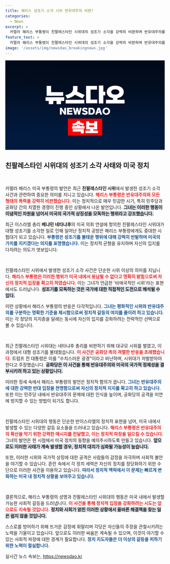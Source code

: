 ```yaml
---
title: 해리스 성조기 소각 시위 반유대주의 비판!
categories:
  - News
excerpt: >
  카멀라 해리스 부통령이 친팔레스타인 시위대의 성조기 소각을 강력히 비판하며 반유대주의를 용납하지 않겠다고 선언했다. 시위의 정치적 파장이 커지면서 민주당 대선 후보로서의 입지를 강화하는 모습을 보였다.
feature_text: >
  카멀라 해리스 부통령이 친팔레스타인 시위대의 성조기 소각을 강력히 비판하며 반유대주의를 용납하지 않겠다고 선언했다. 시위의 정치적 파장이 커지면서 민주당 대선 후보로서의 입지를 강화하는 모습을 보였다.
image: '/assets/img/newsdao_breakingnews.jpg'
---
```


<p><img src="/assets/img/newsdao_breakingnews.jpg" alt="firstkoreanews 속보" /></p>

<h2 data-ke-size="size26">친팔레스타인 시위대의 성조기 소각 사태와 미국 정치</h2>

<p data-ke-size="size16">&nbsp;</p>

<p>카멀라 해리스 미국 부통령의 발언은 최근 <strong>친팔레스타인 시위</strong>에서 발생한 성조기 소각 사건과 관련하여 중요한 의미를 지니고 있습니다. <b><span style="color: #ee2323;">해리스 부통령은 반유대주의와 모든 형태의 폭력을 강력히 비판했습니다.</span></b> 이는 정치적으로 매우 민감한 시기, 특히 민주당과 공화당 간의 치열한 경쟁이 진행 중인 상황에서 나온 발언입니다. <b><span style="background-color: #21538527;">그녀는 이러한 행동이 이념적인 차원을 넘어서 미국의 국가적 상징성을 모독하는 행위라고 강조했습니다.</span></b> </p>

<p>최근 이스라엘 총리 <strong>베냐민 네타냐후</strong>의 미국 의회 연설에 항의한 친팔레스타인 시위대가 대형 성조기를 소각한 일로 인해 일어난 정치적 공방은 해리스 부통령에게도 중대한 시험대가 되고 있습니다. <b><span style="color: #1a5490;">부통령은 성조기를 불태운 행위에 대해 강력히 반발하며 미국의 가치를 지키겠다는 의지를 표명했습니다.</span></b> 이는 정치적 균형을 유지하며 자신의 입지를 다지려는 의도가 엿보입니다.</p>

<p data-ke-size="size16">&nbsp;</p>

<p>친팔레스타인 시위에서 발생한 성조기 소각 사건은 단순한 시위 이상의 의미를 지닙니다. <b><span style="color: #ee2323;">해리스 부통령은 이러한 행위가 미국 내에서 용납될 수 없다고 명확히 밝힘으로써 자신의 정치적 입장을 확고히 하였습니다.</span></b> 이는 그녀가 언급한 '비애국적인 시위'라는 표현에서도 드러납니다. <b><span style="background-color: #21538527;">성조기를 모독하는 것은 국가에 대한 직접적인 도전으로 해석될 수 있다.</span></b> </p>

<p>이런 상황에서 해리스 부통령의 반응은 다각적입니다. <b><span style="color: #1a5490;">그녀는 평화적인 시위와 반유대주의를 구분하는 명확한 기준을 제시함으로써 정치적 갈등의 여지를 줄이려 하고 있습니다.</span></b> 이는 각 정당의 지지층을 달래는 동시에 자신의 입지를 강화하려는 전략적인 선택으로 볼 수 있습니다.</p>

<p data-ke-size="size16">&nbsp;</p>

<p>최근 친팔레스타인 시위대는 네타냐후 총리를 비판하기 위해 대규모 시위를 벌였고, 이 과정에서 대형 성조기를 불태웠습니다. <b><span style="color: #ee2323;">이 사건은 공화당 측의 격렬한 반응을 초래했습니다.</span></b> 트럼프 전 대통령은 이를 "수치스러운 광경"이라고 비난하며, 시위대가 처벌받아야 한다고 주장했습니다. <b><span style="background-color: #21538527;">공화당은 이 사건을 통해 반유대주의와 미국의 국가적 정체성을 결부시키려 하고 있는 상황입니다.</span></b></p>

<p>이러한 정세 속에서 해리스 부통령의 발언은 정치적 함의가 큽니다. <b><span style="color: #1a5490;">그녀는 반유대주의에 대한 강력한 반대 입장을 천명함으로써 자신의 정치적 지지를 확고히 하고 있습니다.</span></b> 또한 이는 민주당 내에서 반유대주의 문제에 대한 인식을 높이며, 공화당의 공격을 미연에 방지할 수 있는 방법이 되기도 합니다.</p>

<p data-ke-size="size16">&nbsp;</p>

<p>친팔레스타인 시위대의 행동은 단순한 반이스라엘의 정치적 표현을 넘어, 미국 내에서 발생할 수 있는 다양한 갈등 요소들을 드러내고 있습니다. <b><span style="color: #ee2323;">해리스 부통령은 반유대주의의 확산을 막기 위한 강력한 메시지를 전달했고, 이는 정치적 파장을 일으킬 수 있습니다.</span></b> 그녀의 발언은 현 시점에서 미국 정치의 동향을 예의주시하도록 만들고 있습니다. <b><span style="background-color: #21538527;">앞으로도 이러한 사태가 계속 발생할 경우, 정치적 대치가 심화될 가능성이 높습니다.</span></b></p>

<p>또한, 이러한 시위와 국가적 상징에 대한 공격은 사람들의 감정을 자극하며 사회적 불안을 야기할 수 있습니다. 혼란 속에서 각 정치 세력은 자신의 정치를 정당화하기 위한 수단으로 이러한 사건을 이용하고 있습니다. <b><span style="color: #1a5490;">따라서 정치적 맥락에서 이 문제는 빠르게 변화하는 미국 내 정치적 상황을 보여주고 있습니다.</span></b></p>

<p data-ke-size="size16">&nbsp;</p>

<p>결론적으로, 해리스 부통령의 성명과 친팔레스타인 시위대의 행동은 미국 내에서 발생할 가능한 사회적 갈등을 드러냅니다. <b><span style="color: #ee2323;">이 사건을 통해 정치적 입장을 강화하려는 시도는 앞으로도 지속될 것입니다.</span></b> <b><span style="background-color: #21538527;">정치와 사회가 얽힌 이러한 상황에서 올바른 해결책을 찾는 일은 쉽지 않을 것입니다.</span></b> </p>

<p>스스로를 방어하기 위해 뜨거운 감정에 휘말리며 각당은 자신들의 주장을 관철시키려는 노력을 기울이고 있습니다. 앞으로도 이러한 싸움은 계속될 수 있으며, 이것이 야기할 수 있는 사회적 파장에 대한 경계가 필요합니다. <b><span style="color: #1a5490;">정치 지도자들은 더 이상의 갈등을 피하기 위한 노력이 절실합니다.</span></b></p>
실시간 뉴스 속보는, <a href="https://newsdao.kr" rel="dofollow">https://newsdao.kr</a>


